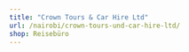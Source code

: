 ```yaml
---
title: "Crown Tours & Car Hire Ltd"
url: /nairobi/crown-tours-und-car-hire-ltd/
shop: Reisebüro
---
```

